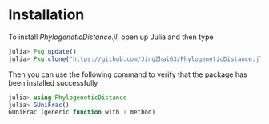 # Installation

To install _PhylogeneticDistance.jl_, open up Julia and then type

```Julia
julia> Pkg.update()
julia> Pkg.clone("https://github.com/JingZhai63/PhylogeneticDistance.jl.git")
```

Then you can use the following command to verify that the package has been installed successfully

```julia
julia> using PhylogeneticDistance
julia> GUniFrac()
GUniFrac (generic function with 1 method)
```
